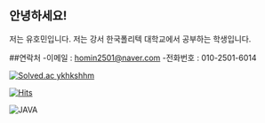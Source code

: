## 안녕하세요!

저는 유호민입니다. 저는 강서 한국폴리텍 대학교에서 공부하는 학생입니다.

##연락처
-이메일 : homin2501@naver.com
-전화번호 : 010-2501-6014
 

[![Solved.ac
ykhkshhm](http://mazassumnida.wtf/api/mini/generate_badge?boj={handle})](https://solved.ac/{handle})
 
 [![Hits](https://hits.seeyoufarm.com/api/count/incr/badge.svg?url=https%3A%2F%2Fgithub.com&count_bg=%23727272&title_bg=%23000000&icon=github.svg&icon_color=%23E7E7E7&title=GITHUB&edge_flat=false)](https://hits.seeyoufarm.com)


 ![JAVA](https://img.shields.io/badge/JAVA-007396.svg?&style=for-the-badge&logo=JAVA&logoColor=white)

